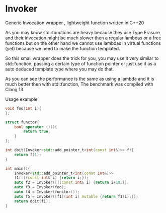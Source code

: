 # Invoker
Generic Invocation wrapper , lightweight function written in C++20 

As you may know std::functions are heavy because they use Type Erasure and their invocation might be much slower then 
a regular lambdas or a free functions but on the other hand we cannot use lambdas in virtual functions (yet) 
because we need to make the function templated.

So this small wrapper does the trick for you, 
you may use it very similar to std::function, 
passing a certain type of function pointer or just use it as a auto deduced template type where you may do that.

As you can see the performance is the same as using a lambda and it is much better then with std::function, The benchmark was compiled with Clang 13.

Usage example:

```C++
void foo(int i){
};

struct functor{
    bool operator ()(){
        return true;
    }
};

int doit(Invoker<std::add_pointer_t<int(const int&)>> f){
    return f(1);
}

int main(){
    Invoker<std::add_pointer_t<int(const int&)>> 
    f1([](const int& i) {return i;});
    auto f2 = Invoker([](const int& i) {return i+10;});
    auto f3 = Invoker(foo);
    auto f4 = Invoker(functor());
    auto f5 = Invoker([f1](int i) mutable {return f1(i);});
    return doit(f1);
}
```






